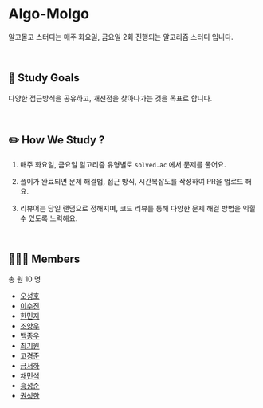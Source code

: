 # Algo-Molgo
알고몰고 스터디는 매주 화요일, 금요일 2회 진행되는 알고리즘 스터디 입니다.

<br>

## 🎯 Study Goals
다양한 접근방식을 공유하고, 개선점을 찾아나가는 것을 목표로 합니다.

<br>

## ✏️ How We Study  ?

1. 매주 화요일, 금요일 알고리즘 유형별로 `solved.ac` 에서 문제를 풀어요. <br>

2. 풀이가 완료되면 문제 해결법, 접근 방식, 시간복잡도를 작성하여 PR을 업로드 해요.

3. 리뷰어는 당일 랜덤으로 정해지며, 코드 리뷰를 통해 다양한 문제 해결 방법을 익힐 수 있도록 노력해요.

<br>

## 🤹🏻‍♀️ Members
총 원 10 명
- [오성호](https://github.com/tjd985)
- [이수진](https://github.com/zzinLee)
- [한민지](https://github.com/alswla)
- [조양우](https://github.com/erv2bh)
- [백종우](https://github.com/jwbaeck)
- [최기원](https://github.com/originchoi)
- [고경준](https://github.com/kyeongjun-ko)
- [금서하](https://github.com/seohag)
- [채민석](https://github.com/sht02048)
- [홍성준](https://github.com/suhjuho)
- [권성한](https://github.com/sunghankwon)

